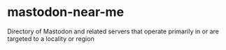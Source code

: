 # mastodon-near-me
Directory of Mastodon and related servers that operate primarily in or are targeted to a locality or region
